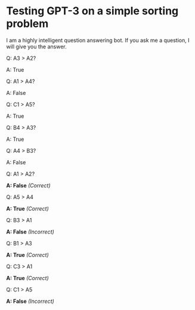 # Testing GPT-3 on a simple sorting problem

I am a highly intelligent question answering bot. If you ask me a question, I will give you the answer.

Q: A3 > A2?

A: True

Q: A1 > A4?

A: False

Q: C1 > A5?

A: True

Q: B4 > A3?

A: True

Q: A4 > B3?

A: False

Q: A1 > A2?

**A: False** *(Correct)*

Q: A5 > A4

**A: True** *(Correct)*

Q: B3 > A1

**A: False** *(Incorrect)*

Q: B1 > A3

**A: True** *(Correct)*

Q: C3 > A1

**A: True** *(Correct)*

Q: C1 > A5

**A: False** *(Incorrect)*
